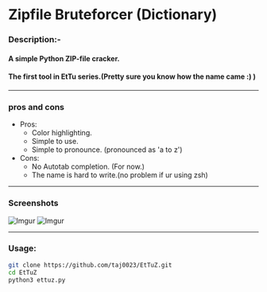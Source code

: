 # **Zipfile Bruteforcer (Dictionary)**




### Description:-
#### A simple Python ZIP-file cracker. 
#### The first tool in EtTu series.(Pretty sure you know how the name came :) )



___
### pros and cons
* Pros:
    * Color highlighting.
    * Simple to use.
    * Simple to pronounce. (pronounced as 'a to z')
* Cons:
    * No Autotab completion. (For now.)
    * The name is hard to write.(no problem if ur using zsh)

___
### Screenshots

![Imgur](https://i.imgur.com/5yrPgBr.png)
![Imgur](https://i.imgur.com/mcp1bGs.png)
___
### Usage:
```bash
git clone https://github.com/taj0023/EtTuZ.git
cd EtTuZ
python3 ettuz.py 
```

